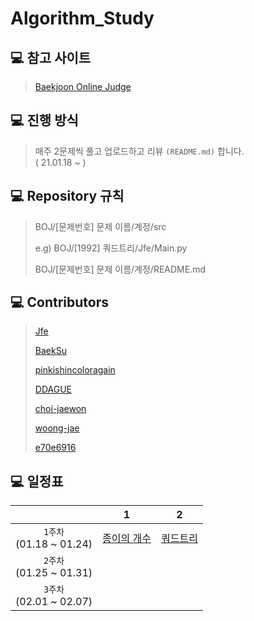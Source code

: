 # Algorithm_Study

## :computer: 참고 사이트
> [Baekjoon Online Judge](https://www.acmicpc.net/)

## :computer: 진행 방식
> 매주 2문제씩 풀고 업로드하고 리뷰 `(README.md)` 합니다.  
> ( 21.01.18 ~ )

## :computer: Repository 규칙
> BOJ/[문제번호] 문제 이름/계정/src
> 
> e.g) BOJ/[1992] 쿼드트리/Jfe/Main.py
> 
> BOJ/[문제번호] 문제 이름/계정/README.md

## :computer: Contributors
> [Jfe](https://github.com/Go-Jaecheol)
> 
> [BaekSu](https://github.com/SeongukBaek)
> 
> [pinkishincoloragain](https://github.com/pinkishincoloragain)
> 
> [DDAGUE](https://github.com/DDAGUE)
> 
> [choi-jaewon](https://github.com/choi-jaewon)
>
> [woong-jae](https://github.com/woong-jae)
> 
> [e70e6916](https://github.com/e70e6916)

## :computer: 일정표
||1|2|
|:---:|:---:|:---:|
|`1주차`<br> (01.18 ~ 01.24)|[종이의 개수](https://www.acmicpc.net/problem/1780)|[쿼드트리](https://www.acmicpc.net/problem/1992)|
|`2주차`<br> (01.25 ~ 01.31)|||
|`3주차`<br> (02.01 ~ 02.07)|||
